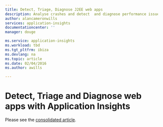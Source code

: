 ```yaml
---
title: Detect, Triage, Diagnose J2EE web apps
description: Analyse crashes and detect  and diagnose performance issues in your Java web applications
author: alancameronwills
services: application-insights
documentationcenter: ''
manager: douge

ms.service: application-insights
ms.workload: tbd
ms.tgt_pltfrm: ibiza
ms.devlang: na
ms.topic: article
ms.date: 02/04/2016
ms.author: awills

---
```

# Detect, Triage and Diagnose web apps with Application Insights
Please see the [consolidated article](app-insights-detect-triage-diagnose.md).

